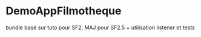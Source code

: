 DemoAppFilmotheque
==================

bundle basé sur tuto pour SF2, MAJ pour SF2.5 + utilisation listener et tests

